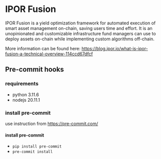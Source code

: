# IPOR Fusion

IPOR Fusion is a yield optimization framework for automated execution of smart asset management on-chain, saving users time and effort. It is an unopinionated and customizable infrastructure fund managers can use to deploy assets on-chain while implementing custom algorithms off-chain.

More information can be found here:  https://blog.ipor.io/what-is-ipor-fusion-a-technical-overview-114ccd67dfcf

## Pre-commit hooks

### requirements

-   python 3.11.6
-   nodejs 20.11.1

### install pre-commit

use instruction from https://pre-commit.com/

#### install pre-commit

-   `pip install pre-commit`
-   `pre-commit install`
